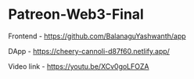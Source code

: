 # Patreon-Web3-Final

Frontend - https://github.com/BalanaguYashwanth/app

DApp - https://cheery-cannoli-d87f60.netlify.app/

Video link - https://youtu.be/XCv0goLFOZA
